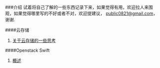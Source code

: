 ###介绍
试着将自己了解的一些东西记录下来，如果觉得有用，欢迎拉人来围观，如果觉得哪里写的不好或者不对，欢迎提建议， public0821@gmail.com，谢谢.

####云存储

1. [关于云存储的一些思考](/thinking_about_cloud_storage.md)

####Openstack Swift

1. [概述](/swift/summary.md)
